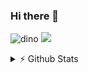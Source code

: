 ### Hi there 👋

![dino](https://user-images.githubusercontent.com/55654104/125329074-5a2bca80-e345-11eb-9aa1-d3a7ffc69a6d.gif)
![](http://estruyf-github.azurewebsites.net/api/VisitorHit?user=RubenFricke&repo=RubenFricke)
<details>
  <summary>⚡ Github Stats</summary>
<p>
<img src="https://github-readme-stats.vercel.app/api?username=RubenFricke&show_icons=true&include_all_commits=true&count_private=true&theme=dark">  
  
![Github Contributions](https://github-readme-streak-stats.herokuapp.com/?user=RubenFricke&hide_border=true&theme=dark)  
</p>
    

</details>

<!--


**RubenFricke/RubenFricke** is a ✨ _special_ ✨ repository because its `README.md` (this file) appears on your GitHub profile.

Here are some ideas to get you started:

- 🔭 I’m currently working on ...
- 🌱 I’m currently learning ...
- 👯 I’m looking to collaborate on ...
- 🤔 I’m looking for help with ...
- 💬 Ask me about ...
- 📫 How to reach me: ...
- 😄 Pronouns: ...
- ⚡ Fun fact: ...
-->
